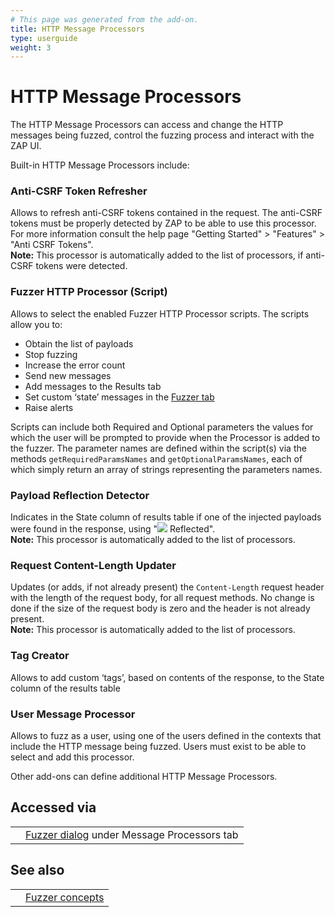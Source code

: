 ```yaml
---
# This page was generated from the add-on.
title: HTTP Message Processors
type: userguide
weight: 3
---
```


# HTTP Message Processors

The HTTP Message Processors can access and change the HTTP messages being fuzzed, control the fuzzing process and interact with the ZAP UI.

Built-in HTTP Message Processors include:

### Anti-CSRF Token Refresher

Allows to refresh anti-CSRF tokens contained in the request. The anti-CSRF tokens must be properly detected by ZAP to be able to use this processor.  
For more information consult the help page "Getting Started" \> "Features" \> "Anti CSRF Tokens".  
**Note:** This processor is automatically added to the list of processors, if anti-CSRF tokens were detected.

### Fuzzer HTTP Processor (Script)

Allows to select the enabled Fuzzer HTTP Processor scripts. The scripts allow you to:

* Obtain the list of payloads
* Stop fuzzing
* Increase the error count
* Send new messages
* Add messages to the Results tab
* Set custom ‘state’ messages in the [Fuzzer tab](/docs/desktop/addons/fuzzer/tab/)
* Raise alerts

Scripts can include both Required and Optional parameters the values for which the user will be prompted to provide when the Processor is added to the fuzzer. The parameter names are defined within the script(s) via the methods `getRequiredParamsNames` and `getOptionalParamsNames`, each of which simply return an array of strings representing the parameters names.

### Payload Reflection Detector

Indicates in the State column of results table if one of the injected payloads were found in the response, using "![](/docs/desktop/addons/fuzzer/images/reflected_icon.png) Reflected".  
**Note:** This processor is automatically added to the list of processors.

### Request Content-Length Updater

Updates (or adds, if not already present) the `Content-Length` request header with the length of the request body, for all request methods. No change is done if the size of the request body is zero and the header is not already present.  
**Note:** This processor is automatically added to the list of processors.

### Tag Creator

Allows to add custom ‘tags’, based on contents of the response, to the State column of the results table

### User Message Processor

Allows to fuzz as a user, using one of the users defined in the contexts that include the HTTP message being fuzzed. Users must exist to be able to select and add this processor.

Other add-ons can define additional HTTP Message Processors.

## Accessed via

|   |                                                                                     |
|---|-------------------------------------------------------------------------------------|
|   | [Fuzzer dialog](/docs/desktop/addons/fuzzer/dialogue/) under Message Processors tab |

## See also

|   |                                                 |
|---|-------------------------------------------------|
|   | [Fuzzer concepts](/docs/desktop/addons/fuzzer/) |
